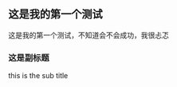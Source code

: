 
<!-- +

title: 这是个测试题目

image: bg.png

urlid: this-is-test-url

overview: 如果你有信息做好这个，那么就做吧

cate: test

tags: #hello, #world, #hello world

lang: en

+ -->

## 这是我的第一个测试
这是我的第一个测试，不知道会不会成功，我很忐忑

### 这是副标题
this is the sub title


